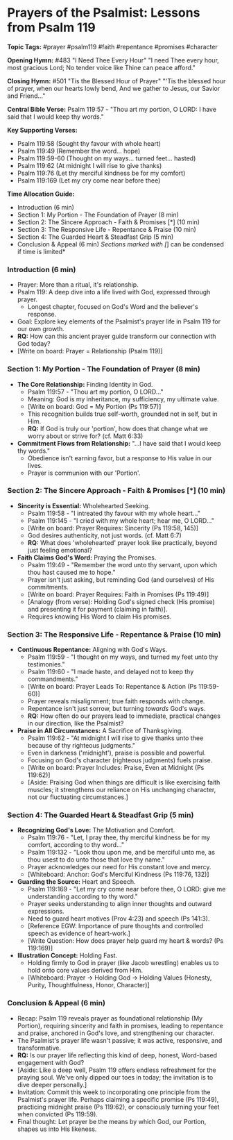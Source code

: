 # Prayers of the Psalmist: Lessons from Psalm 119

**Topic Tags:** #prayer #psalm119 #faith #repentance #promises #character

**Opening Hymn:** #483 "I Need Thee Every Hour"
"I need Thee every hour, most gracious Lord; No tender voice like Thine can peace afford."

**Closing Hymn:** #501 "Tis the Blessed Hour of Prayer"
"'Tis the blessed hour of prayer, when our hearts lowly bend, And we gather to Jesus, our Savior and Friend..."

**Central Bible Verse:** Psalm 119:57 - "Thou art my portion, O LORD: I have said that I would keep thy words."

**Key Supporting Verses:**
*   Psalm 119:58 (Sought thy favour with whole heart)
*   Psalm 119:49 (Remember the word... hope)
*   Psalm 119:59-60 (Thought on my ways... turned feet... hasted)
*   Psalm 119:62 (At midnight I will rise to give thanks)
*   Psalm 119:76 (Let thy merciful kindness be for my comfort)
*   Psalm 119:169 (Let my cry come near before thee)

**Time Allocation Guide:**
*   Introduction (6 min)
*   Section 1: My Portion - The Foundation of Prayer (8 min)
*   Section 2: The Sincere Approach - Faith & Promises [*] (10 min)
*   Section 3: The Responsive Life - Repentance & Praise (10 min)
*   Section 4: The Guarded Heart & Steadfast Grip (5 min)
*   Conclusion & Appeal (6 min)
*Sections marked with [*] can be condensed if time is limited*

### Introduction (6 min)
*   Prayer: More than a ritual, it's relationship.
*   Psalm 119: A deep dive into a life lived with God, expressed through prayer.
    *   Longest chapter, focused on God's Word and the believer's response.
*   Goal: Explore key elements of the Psalmist's prayer life in Psalm 119 for our own growth.
*   **RQ:** How can this ancient prayer guide transform our connection with God today?
*   [Write on board: Prayer = Relationship (Psalm 119)]

### Section 1: My Portion - The Foundation of Prayer (8 min)
*   **The Core Relationship:** Finding Identity in God.
    *   Psalm 119:57 - "Thou art my portion, O LORD..."
    *   Meaning: God is my inheritance, my sufficiency, my ultimate value.
    *   [Write on board: God = My Portion (Ps 119:57)]
    *   This recognition builds true self-worth, grounded not in self, but in Him.
    *   **RQ:** If God is truly our 'portion', how does that change what we worry about or strive for? (cf. Matt 6:33)
*   **Commitment Flows from Relationship:** "...I have said that I would keep thy words."
    *   Obedience isn't earning favor, but a response to His value in our lives.
    *   Prayer is communion with our 'Portion'.

### Section 2: The Sincere Approach - Faith & Promises [*] (10 min)
*   **Sincerity is Essential:** Wholehearted Seeking.
    *   Psalm 119:58 - "I intreated thy favour with my whole heart..."
    *   Psalm 119:145 - "I cried with my whole heart; hear me, O LORD..."
    *   [Write on board: Prayer Requires: Sincerity (Ps 119:58, 145)]
    *   God desires authenticity, not just words. (cf. Matt 6:7)
    *   **RQ:** What does 'wholehearted' prayer look like practically, beyond just feeling emotional?
*   **Faith Claims God's Word:** Praying the Promises.
    *   Psalm 119:49 - "Remember the word unto thy servant, upon which thou hast caused me to hope."
    *   Prayer isn't just asking, but reminding God (and ourselves) of His commitments.
    *   [Write on board: Prayer Requires: Faith in Promises (Ps 119:49)]
    *   [Analogy (from verse): Holding God's signed check (His promise) and presenting it for payment (claiming in faith)].
    *   Requires knowing His Word to claim His promises.

### Section 3: The Responsive Life - Repentance & Praise (10 min)
*   **Continuous Repentance:** Aligning with God's Ways.
    *   Psalm 119:59 - "I thought on my ways, and turned my feet unto thy testimonies."
    *   Psalm 119:60 - "I made haste, and delayed not to keep thy commandments."
    *   [Write on board: Prayer Leads To: Repentance & Action (Ps 119:59-60)]
    *   Prayer reveals misalignment; true faith responds with change.
    *   Repentance isn't just sorrow, but turning *towards* God's ways.
    *   **RQ:** How often do our prayers lead to immediate, practical changes in our direction, like the Psalmist?
*   **Praise in All Circumstances:** A Sacrifice of Thanksgiving.
    *   Psalm 119:62 - "At midnight I will rise to give thanks unto thee because of thy righteous judgments."
    *   Even in darkness ('midnight'), praise is possible and powerful.
    *   Focusing on God's character (righteous judgments) fuels praise.
    *   [Write on board: Prayer Includes: Praise, Even at Midnight (Ps 119:62)]
    *   [Aside: Praising God when things are difficult is like exercising faith muscles; it strengthens our reliance on His unchanging character, not our fluctuating circumstances.]

### Section 4: The Guarded Heart & Steadfast Grip (5 min)
*   **Recognizing God's Love:** The Motivation and Comfort.
    *   Psalm 119:76 - "Let, I pray thee, thy merciful kindness be for my comfort, according to thy word..."
    *   Psalm 119:132 - "Look thou upon me, and be merciful unto me, as thou usest to do unto those that love thy name."
    *   Prayer acknowledges our need for His constant love and mercy.
    *   [Whiteboard: Anchor: God's Merciful Kindness (Ps 119:76, 132)]
*   **Guarding the Source:** Heart and Speech.
    *   Psalm 119:169 - "Let my cry come near before thee, O LORD: give me understanding according to thy word."
    *   Prayer seeks understanding to align inner thoughts and outward expressions.
    *   Need to guard heart motives (Prov 4:23) and speech (Ps 141:3).
    *   [Reference EGW: Importance of pure thoughts and controlled speech as evidence of heart-work.]
    *   [Write Question: How does prayer help guard my heart & words? (Ps 119:169)]
*   **Illustration Concept:** Holding Fast.
    *   Holding firmly to God in prayer (like Jacob wrestling) enables us to hold onto core values derived from Him.
    *   [Whiteboard: Prayer -> Holding God -> Holding Values (Honesty, Purity, Thoughtfulness, Honor, Character)]

### Conclusion & Appeal (6 min)
*   Recap: Psalm 119 reveals prayer as foundational relationship (My Portion), requiring sincerity and faith in promises, leading to repentance and praise, anchored in God's love, and strengthening our character.
*   The Psalmist's prayer life wasn't passive; it was active, responsive, and transformative.
*   **RQ:** Is our prayer life reflecting this kind of deep, honest, Word-based engagement with God?
*   [Aside: Like a deep well, Psalm 119 offers endless refreshment for the praying soul. We've only dipped our toes in today; the invitation is to dive deeper personally.]
*   Invitation: Commit this week to incorporating one principle from the Psalmist's prayer life. Perhaps claiming a specific promise (Ps 119:49), practicing midnight praise (Ps 119:62), or consciously turning your feet when convicted (Ps 119:59).
*   Final thought: Let prayer be the means by which God, our Portion, shapes us into His likeness.
